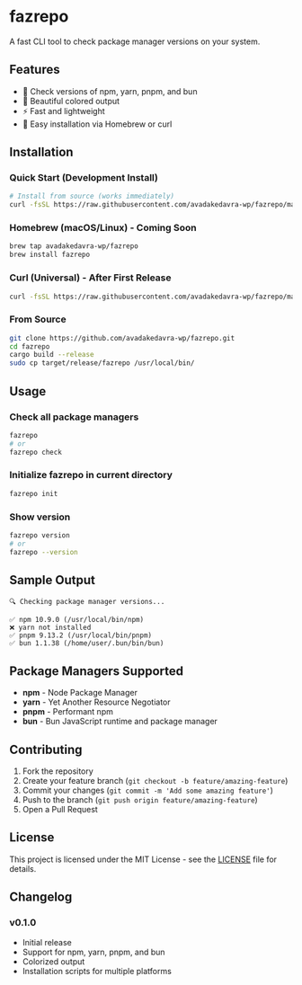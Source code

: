 # fazrepo

A fast CLI tool to check package manager versions on your system.

## Features

- 🚀 Check versions of npm, yarn, pnpm, and bun
- 🎨 Beautiful colored output
- ⚡ Fast and lightweight
- 🔧 Easy installation via Homebrew or curl

## Installation

### Quick Start (Development Install)

```bash
# Install from source (works immediately)
curl -fsSL https://raw.githubusercontent.com/avadakedavra-wp/fazrepo/master/install-dev.sh | bash
```

### Homebrew (macOS/Linux) - Coming Soon

```bash
brew tap avadakedavra-wp/fazrepo
brew install fazrepo
```

### Curl (Universal) - After First Release

```bash
curl -fsSL https://raw.githubusercontent.com/avadakedavra-wp/fazrepo/master/install.sh | bash
```

### From Source

```bash
git clone https://github.com/avadakedavra-wp/fazrepo.git
cd fazrepo
cargo build --release
sudo cp target/release/fazrepo /usr/local/bin/
```

## Usage

### Check all package managers

```bash
fazrepo
# or
fazrepo check
```

### Initialize fazrepo in current directory

```bash
fazrepo init
```

### Show version

```bash
fazrepo version
# or
fazrepo --version
```

## Sample Output

```
🔍 Checking package manager versions...

✅ npm 10.9.0 (/usr/local/bin/npm)
❌ yarn not installed
✅ pnpm 9.13.2 (/usr/local/bin/pnpm)
✅ bun 1.1.38 (/home/user/.bun/bin/bun)
```

## Package Managers Supported

- **npm** - Node Package Manager
- **yarn** - Yet Another Resource Negotiator
- **pnpm** - Performant npm
- **bun** - Bun JavaScript runtime and package manager

## Contributing

1. Fork the repository
2. Create your feature branch (`git checkout -b feature/amazing-feature`)
3. Commit your changes (`git commit -m 'Add some amazing feature'`)
4. Push to the branch (`git push origin feature/amazing-feature`)
5. Open a Pull Request

## License

This project is licensed under the MIT License - see the [LICENSE](LICENSE) file for details.

## Changelog

### v0.1.0
- Initial release
- Support for npm, yarn, pnpm, and bun
- Colorized output
- Installation scripts for multiple platforms
